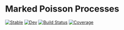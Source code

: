 # Marked Poisson Processes

[![Stable](https://img.shields.io/badge/docs-stable-blue.svg)](https://jojal5.github.io/MarkedPoissonProcesses.jl/stable)
[![Dev](https://img.shields.io/badge/docs-dev-blue.svg)](https://jojal5.github.io/MarkedPoissonProcesses.jl/dev)
[![Build Status](https://app.travis-ci.com/jojal5/MarkedPoissonProcesses.jl.svg?branch=master)](https://app.travis-ci.com/jojal5/MarkedPoissonProcesses.jl)
[![Coverage](https://codecov.io/gh/jojal5/MarkedPoissonProcesses.jl/branch/master/graph/badge.svg)](https://codecov.io/gh/jojal5/MarkedPoissonProcesses.jl)

